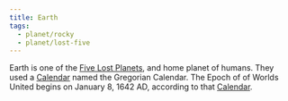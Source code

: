 ```yaml
---
title: Earth
tags:
  - planet/rocky
  - planet/lost-five
---
```


Earth is one of the [Five Lost Planets](../5-lost-planets.md), and home planet of humans. They used a [Calendar](../../../event/calendar.md) named the Gregorian Calendar. The Epoch of of Worlds United begins on January 8, 1642 AD, according to that [Calendar](../../../event/calendar.md).
